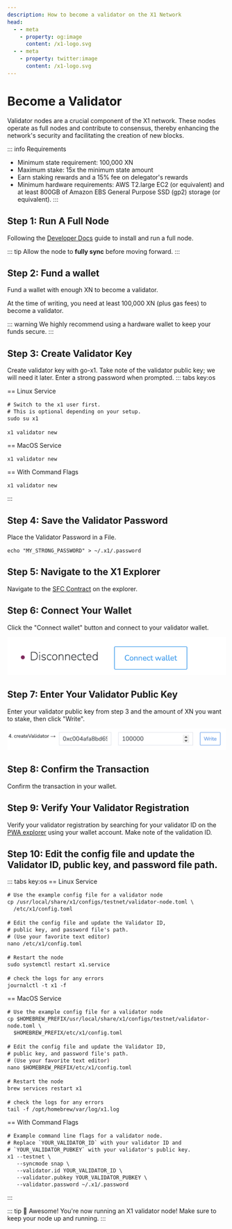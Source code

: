```yaml
---
description: How to become a validator on the X1 Network
head:
  - - meta
    - property: og:image
      content: /x1-logo.svg
  - - meta
    - property: twitter:image
      content: /x1-logo.svg
---
```


# Become a Validator

Validator nodes are a crucial component of the X1 network.
These nodes operate as full nodes and contribute to consensus,
thereby enhancing the network's security and facilitating the creation of new blocks.

::: info Requirements

- Minimum state requirement: 100,000 XN
- Maximum stake: 15x the minimum state amount
- Earn staking rewards and a 15% fee on delegator's rewards
- Minimum hardware requirements: AWS T2.large EC2 (or equivalent) and at least
  800GB of Amazon EBS General Purpose SSD (gp2) storage (or equivalent).
:::

## Step 1: Run A Full Node

Following the [Developer Docs](./getting-started) guide to install and run a full node. 

::: tip 
Allow the node to **fully sync** before moving forward.
:::

## Step 2: Fund a wallet

Fund a wallet with enough XN to become a validator. 

At the time of writing, you need at least 100,000 XN (plus gas fees) to become a validator.

::: warning
We highly recommend using a hardware wallet to keep your funds secure.
:::

## Step 3: Create Validator Key

Create validator key with go-x1. Take note of the validator public key; we will need it later. Enter a strong password when prompted.
::: tabs key:os

== Linux Service

```shell [Linux Service]
# Switch to the x1 user first.
# This is optional depending on your setup.
sudo su x1

x1 validator new
```

== MacOS Service

```shell [MacOS Service]
x1 validator new
```

== With Command Flags

```shell [With Command Flags]
x1 validator new
```
:::

## Step 4: Save the Validator Password

Place the Validator Password in a File.

```shell
echo "MY_STRONG_PASSWORD" > ~/.x1/.password
```

## Step 5: Navigate to the X1 Explorer

Navigate to the [SFC Contract](https://explorer.x1-testnet.xen.network/address/0xFC00FACE00000000000000000000000000000000/write-contract#address-tabs) on the explorer.

## Step 6: Connect Your Wallet

Click the "Connect wallet" button and connect to your validator wallet.

[![Connect wallet](connect-wallet.png)](connect-wallet.png)

## Step 7: Enter Your Validator Public Key

Enter your validator public key from step 3 and the amount of XN you want to stake, then click "Write".

[![Connect wallet](create-validator.png)](create-validator.png)

## Step 8: Confirm the Transaction

Confirm the transaction in your wallet.

## Step 9: Verify Your Validator Registration

Verify your validator registration by searching for your validator ID on the [PWA explorer](https://pwa-explorer.x1-testnet.xen.network/staking) using your wallet account.
Make note of the validation ID.

## Step 10: Edit the config file and update the Validator ID, public key, and password file path.

::: tabs key:os
== Linux Service

```shell [Linux Service]
# Use the example config file for a validator node
cp /usr/local/share/x1/configs/testnet/validator-node.toml \
  /etc/x1/config.toml

# Edit the config file and update the Validator ID,
# public key, and password file's path.
# (Use your favorite text editor)
nano /etc/x1/config.toml

# Restart the node
sudo systemctl restart x1.service

# check the logs for any errors
journalctl -t x1 -f
```

== MacOS Service

```shell [MacOS Service]
# Use the example config file for a validator node
cp $HOMEBREW_PREFIX/usr/local/share/x1/configs/testnet/validator-node.toml \
  $HOMEBREW_PREFIX/etc/x1/config.toml

# Edit the config file and update the Validator ID,
# public key, and password file's path.
# (Use your favorite text editor)
nano $HOMEBREW_PREFIX/etc/x1/config.toml

# Restart the node
brew services restart x1

# check the logs for any errors
tail -f /opt/homebrew/var/log/x1.log
```

== With Command Flags

```shell [With Command Flags]
# Example command line flags for a validator node.
# Replace `YOUR_VALIDATOR_ID` with your validator ID and
# `YOUR_VALIDATOR_PUBKEY` with your validator's public key.
x1 --testnet \
   --syncmode snap \
   --validator.id YOUR_VALIDATOR_ID \
   --validator.pubkey YOUR_VALIDATOR_PUBKEY \
   --validator.password ~/.x1/.password
```

:::

::: tip 🎉 Awesome!
You're now running an X1 validator node! Make sure to keep your node up and running.
:::
